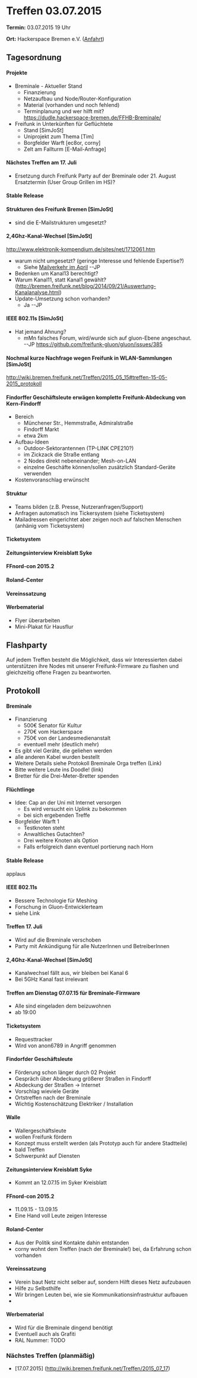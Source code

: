 # Treffen 03.07.2015

**Termin:** 03.07.2015 19 Uhr

**Ort:** Hackerspace Bremen e.V. ([Anfahrt](https://www.hackerspace-bremen.de/anfahrt/))

## Tagesordnung

#### Projekte 
* Breminale - Aktueller Stand
  * Finanzierung
  * Netzaufbau und Node/Router-Konfiguration
  * Material (vorhanden und noch fehlend)
  * Terminplanung und wer hilft mit?  
    https://dudle.hackerspace-bremen.de/FFHB-Breminale/
* Freifunk in Unterkünften für Geflüchtete
  * Stand [SimJoSt]
  * Uniprojekt zum Thema [Tim]
  * Borgfelder Warft [ec8or, corny]
  * Zelt am Fallturm [E-Mail-Anfrage]

#### Nächstes Treffen am 17. Juli 
* Ersetzung durch Freifunk Party auf der Breminale oder 21. August Ersatztermin (User Group Grillen im HS)?

#### Stable Release

#### Strukturen des Freifunk Bremen [SimJoSt]
* sind die E-Mailstrukturen umgesetzt?

#### 2,4Ghz-Kanal-Wechsel [SimJoSt]  
http://www.elektronik-kompendium.de/sites/net/1712061.htm
* warum nicht umgesetzt? (geringe Interesse und fehlende Expertise?)
  * Siehe [Mailverkehr im April](https://planetcyborg.de/mailman/private/ff-bremen/2015-April/000883.html) --JP
* Bedenken um Kanal13 berechtigt?
* Warum Kanal11, statt Kanal1 gewählt? (http://bremen.freifunk.net/blog/2014/09/21/Auswertung-Kanalanalyse.html)
* Update-Umsetzung schon vorhanden?
  * Ja --JP

#### IEEE 802.11s [SimJoSt]
* Hat jemand Ahnung?
  * mMn falsches Forum, wird/wurde sich auf gluon-Ebene angeschaut. --JP https://github.com/freifunk-gluon/gluon/issues/385


#### Nochmal kurze Nachfrage wegen Freifunk in WLAN-Sammlungen [SimJoSt]
http://wiki.bremen.freifunk.net/Treffen/2015_05_15#treffen-15-05-2015_protokoll

#### Findorffer Geschäftsleute erwägen komplette Freifunk-Abdeckung von Kern-Findorff
* Bereich
  * Münchener Str., Hemmstraße, Admiralstraße
  * Findorff Markt
  * etwa 2km
* Aufbau-Ideen
  * Outdoor-Sektorantennen (TP-LINK CPE210?)
  * im Zickzack die Straße entlang
  * 2 Nodes direkt nebeneinander; Mesh-on-LAN
  * einzelne Geschäfte können/sollen zusätzlich Standard-Geräte verwenden
* Kostenvoranschlag erwünscht


#### Struktur 
 * Teams bilden (z.B. Presse, Nutzeranfragen/Support)
 * Anfragen automatisch ins Tickersystem (siehe Ticketsystem)
 * Mailadressen eingerichtet aber zeigen noch auf falschen Menschen (anhänig vom Ticketsystem)

#### Ticketsystem

#### Zeitungsinterview Kreisblatt Syke

#### FFnord-con 2015.2

#### Roland-Center

#### Vereinssatzung

#### Werbematerial
* Flyer überarbeiten
* Mini-Plakat für Hausflur

## Flashparty

Auf jedem Treffen besteht die Möglichkeit, dass wir Interessierten dabei unterstützen ihre Nodes mit unserer Freifunk-Firmware zu flashen und gleichzeitig offene Fragen zu beantworten.

## Protokoll

#### Breminale
 * Finanzierung
   * 500€ Senator für Kultur
   * 270€ vom Hackerspace
   * 750€ von der Landesmedienanstalt
   * eventuell mehr (deutlich mehr)
  * Es gibt viel Geräte, die geliehen werden
  * alle anderen Kabel wurden bestellt
  * Weitere Details siehe Protokoll Breminale Orga treffen (Link)
  * Bitte weitere Leute ins Doodle! (link)
  * Bretter für die Drei-Meter-Bretter spenden

#### Flüchtlinge
 * Idee: Cap an der Uni mit Internet versorgen
    * Es wird versucht ein Uplink zu bekommen
    * bei sich ergebenden Treffe
 * Borgfelder Warft 1
    * Testknoten steht
    * Anwaltliches Gutachten?
    * Drei weitere Knoten als Option
    * Falls erfolgreich dann eventuel portierung nach Horn

#### Stable Release
applaus

#### IEEE 802.11s 
 * Bessere Technologie für Meshing
 * Forschung in Gluon-Entwicklerteam
 * siehe Link

#### Treffen 17. Juli
 * Wird auf die Breminale verschoben
 * Party mit Ankündigung für alle NutzerInnen und BetreiberInnen

#### 2,4Ghz-Kanal-Wechsel [SimJoSt]  
 * Kanalwechsel fällt aus, wir bleiben bei Kanal 6
 * Bei 5GHz Kanal fast irrelevant

#### Treffen am Dienstag 07.07.15 für Breminale-Firmware
 * Alle sind eingeladen dem beizuwohnen
 * ab 19:00

#### Ticketsystem
 * Requesttracker
 * Wird von anon6789 in Angriff genommen

#### Findorfder Geschäftsleute
 * Förderung schon länger durch 02 Projekt
 * Gespräch über Abdeckung größerer Straßen in Findorff
 * Abdeckung der Straßen -> Internet
 * Vorschlag wieviele Geräte
 * Ortstreffen nach der Breminale
 * Wichtig Kostenschätzung Elektriker / Installation

#### Walle
 * Wallergeschäftsleute
 * wollen Freifunk fördern
 * Konzept muss erstellt werden (als Prototyp auch für andere Stadtteile)
 * bald Treffen
 * Schwerpunkt auf Diensten

#### Zeitungsinterview Kreisblatt Syke
 * Kommt an 12.07.15 im Syker Kreisblatt

#### FFnord-con 2015.2
 * 11.09.15 - 13.09.15
 * Eine Hand voll Leute zeigen Interesse

#### Roland-Center
 * Aus der Politik sind Kontakte dahin entstanden
 * corny wohnt dem Treffen (nach der Breminale!) bei, da Erfahrung schon vorhanden

#### Vereinssatzung
 * Verein baut Netz nicht selber auf, sondern Hilft dieses Netz aufzubauen
 * Hilfe zu Selbsthilfe
 * Wir bringen Leuten bei, wie sie Kommunikationsinfrastruktur aufbauen
 * 

#### Werbematerial
 * Wird für die Breminale dingend benötigt
 * Eventuell auch als Grafiti 
 * RAL Nummer: TODO

### Nächstes Treffen (planmäßig)
* [17.07.2015] (http://wiki.bremen.freifunk.net/Treffen/2015_07_17)